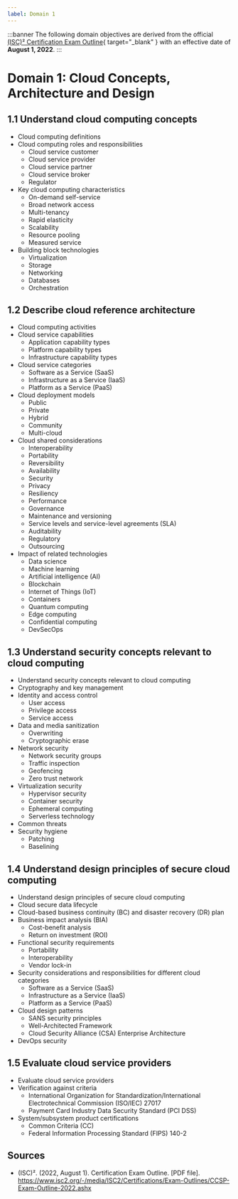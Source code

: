 ```yaml
---
label: Domain 1
---
```


:::banner
The following domain objectives are derived from the official [(ISC)² Certification Exam Outline](https://www.isc2.org/-/media/ISC2/Certifications/Exam-Outlines/CCSP-Exam-Outline-2022.ashx){ target="_blank" } with an effective date of **August 1, 2022**.
:::

# Domain 1: Cloud Concepts, Architecture and Design

## 1.1 Understand cloud computing concepts

- Cloud computing definitions
- Cloud computing roles and responsibilities
  - Cloud service customer
  - Cloud service provider
  - Cloud service partner
  - Cloud service broker
  - Regulator
- Key cloud computing characteristics
  - On-demand self-service
  - Broad network access
  - Multi-tenancy
  - Rapid elasticity
  - Scalability
  - Resource pooling
  - Measured service
- Building block technologies
  - Virtualization
  - Storage
  - Networking
  - Databases
  - Orchestration
  
## 1.2 Describe cloud reference architecture

- Cloud computing activities
- Cloud service capabilities
  - Application capability types
  - Platform capability types
  - Infrastructure capability types
- Cloud service categories
  - Software as a Service (SaaS)
  - Infrastructure as a Service (IaaS)
  - Platform as a Service (PaaS)
- Cloud deployment models
  - Public
  - Private
  - Hybrid
  - Community
  - Multi-cloud
- Cloud shared considerations
  - Interoperability
  - Portability
  - Reversibility
  - Availability
  - Security
  - Privacy
  - Resiliency
  - Performance
  - Governance
  - Maintenance and versioning
  - Service levels and service-level agreements (SLA)
  - Auditability
  - Regulatory
  - Outsourcing
- Impact of related technologies
  - Data science
  - Machine learning
  - Artificial intelligence (AI)
  - Blockchain
  - Internet of Things (IoT)
  - Containers
  - Quantum computing
  - Edge computing
  - Confidential computing
  - DevSecOps

## 1.3 Understand security concepts relevant to cloud computing

- Understand security concepts relevant to cloud computing
- Cryptography and key management
- Identity and access control
  - User access
  - Privilege access
  - Service access
- Data and media sanitization
  - Overwriting
  - Cryptographic erase
- Network security
  - Network security groups
  - Traffic inspection
  - Geofencing
  - Zero trust network
- Virtualization security
  - Hypervisor security
  - Container security
  - Ephemeral computing
  - Serverless technology
- Common threats
- Security hygiene
  - Patching
  - Baselining

## 1.4 Understand design principles of secure cloud computing

- Understand design principles of secure cloud computing
- Cloud secure data lifecycle
- Cloud-based business continuity (BC) and disaster recovery (DR) plan
- Business impact analysis (BIA)
  - Cost-benefit analysis
  - Return on investment (ROI)
- Functional security requirements
  - Portability
  - Interoperability
  - Vendor lock-in
- Security considerations and responsibilities for different cloud categories
  - Software as a Service (SaaS)
  - Infrastructure as a Service (IaaS)
  - Platform as a Service (PaaS)
- Cloud design patterns
  - SANS security principles
  - Well-Architected Framework
  - Cloud Security Alliance (CSA) Enterprise Architecture
- DevOps security

## 1.5 Evaluate cloud service providers

- Evaluate cloud service providers
- Verification against criteria
  - International Organization for Standardization/International Electrotechnical Commission (ISO/IEC) 27017
  - Payment Card Industry Data Security Standard (PCI DSS)
- System/subsystem product certifications
  - Common Criteria (CC)
  - Federal Information Processing Standard (FIPS) 140-2

## Sources

- (ISC)². (2022, August 1). Certification Exam Outline. [PDF file]. https://www.isc2.org/-/media/ISC2/Certifications/Exam-Outlines/CCSP-Exam-Outline-2022.ashx